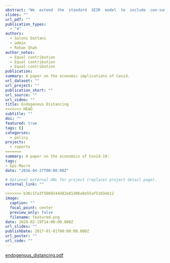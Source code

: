 ```yaml
---
abstract: "We  extend  the  standard  SEIR  model  to  include  con-sumption  and  labour  decisions  of  households  to  capture  endoge-nous variations in the transmission rates of a viral infection in thepresence  of  aggregate  uncertainty  about  policy  intervention.   Weexplore  and  contrast  the  economic  and  epidemiological  effects  ofvarious  policy  interventions:  a  baseline  laissez-faire  decentralisedequilibrium  with  no  policy  intervention,  severe  restrictions,  mod-erate restrictions, and a conditional lockdown based on the numberof  hospital  admissions.   In  the  baseline  version  of  the  model,  theendogenous response of economic agents in a perfect foresight equi-librium  with  no  policy  uncertainty  leads  to  a  reduction  of  outputof  nearly60%.   This  is  associated  with  a  very  large  decrease  inwelfare,  which  is  reduced  in  all  the  scenarios  in  which  policy  canbe  implemented,  even  if  the  government  never  decides  to  do  so.However,  we  find  that  these  gains  to  welfare  are  small  in  magni-tude  compared  to  the  welfare  cost  of  the  pandemic,  and  that  thesocial welfare associated with no intervention increases relative toall of the intervention scenarios as the pandemic progresses.  Thissuggests that while policy measures may be optimal ex ante, in theabsence of a plausible vaccine or treatment, support for restrictionsmay wane considerably over time."
slides: ""
url_pdf: ""
publication_types:
  - "4"
authors:
  - Saloni Dattani
  - admin
  - Rohan Shah
author_notes:
  - Equal contribution
  - Equal contribution
  - Equal contribution
publication: 
summary: A paper on the economic implications of Covid.
url_dataset: ""
url_project: ""
publication_short: ""
url_source: ""
url_video: ""
title: Endogenous Distancing
<<<<<<< HEAD
subtitle: ""
doi: ""
featured: true
tags: []
categories:
  - policy
projects:
  - reports
=======
summary: A paper on the economics of Covid-19.
tags:
- Epi-Macro
date: "2016-04-27T00:00:00Z"

# Optional external URL for project (replaces project detail page).
external_link: ""

>>>>>>> b36c1fa3f5060244d82e81d06a8e55af53d3eb12
image:
  caption: ""
  focal_point: center
  preview_only: false
  filename: featured.png
date: 2020-02-19T14:00:00.000Z
url_slides: ""
publishDate: 2017-01-01T00:00:00.000Z
url_poster: ""
url_code: ""
---
```

[endogenous_distancing.pdf](https://github.com/pdmsero/site/files/6196072/endogenous_distancing.pdf)
